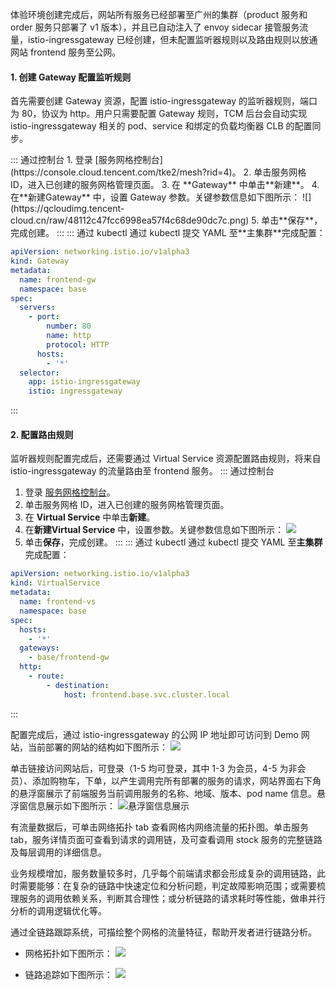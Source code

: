 

体验环境创建完成后，网站所有服务已经部署至广州的集群（product 服务和 order 服务只部署了 v1 版本），并且已自动注入了 envoy sidecar 接管服务流量，istio-ingressgateway 已经创建，但未配置监听器规则以及路由规则以放通网站 frontend 服务至公网。


#### 1. 创建 Gateway 配置监听规则
首先需要创建 Gateway 资源，配置 istio-ingressgateway 的监听器规则，端口为 80，协议为 http。用户只需要配置 Gateway 规则，TCM 后台会自动实现 istio-ingressgateway 相关的 pod、service 和绑定的负载均衡器 CLB 的配置同步。


<dx-tabs>
::: 通过控制台
1. 登录 [服务网格控制台](https://console.cloud.tencent.com/tke2/mesh?rid=4)。
2. 单击服务网格 ID，进入已创建的服务网格管理页面。
3. 在 **Gateway** 中单击**新建**。
4. 在**新建Gateway** 中，设置 Gateway 参数。关键参数信息如下图所示：
![](https://qcloudimg.tencent-cloud.cn/raw/48112c47fcc6998ea57f4c68de90dc7c.png)
5. 单击**保存**，完成创建。
:::
::: 通过 kubectl 
通过 kubectl 提交 YAML 至**主集群**完成配置：

```yaml
apiVersion: networking.istio.io/v1alpha3
kind: Gateway
metadata:
  name: frontend-gw
  namespace: base
spec:
  servers:
    - port:
        number: 80
        name: http
        protocol: HTTP
      hosts:
        - '*'
  selector:
    app: istio-ingressgateway
    istio: ingressgateway
```

:::
</dx-tabs>


#### 2. 配置路由规则
监听器规则配置完成后，还需要通过 Virtual Service 资源配置路由规则，将来自 istio-ingressgateway 的流量路由至 frontend 服务。
<dx-tabs>
::: 通过控制台
1. 登录 [服务网格控制台](https://console.cloud.tencent.com/tke2/mesh?rid=4)。
2. 单击服务网格 ID，进入已创建的服务网格管理页面。
3. 在 **Virtual Service** 中单击**新建**。
4. 在**新建Virtual Service** 中，设置参数。关键参数信息如下图所示：
![](https://qcloudimg.tencent-cloud.cn/raw/45c6f95d6c2b9e991356f0848836568f.png)
5. 单击**保存**，完成创建。
:::
::: 通过 kubectl 
通过 kubectl 提交 YAML 至**主集群**完成配置：

```yaml
apiVersion: networking.istio.io/v1alpha3
kind: VirtualService
metadata:
  name: frontend-vs
  namespace: base
spec:
  hosts:
    - '*'
  gateways:
    - base/frontend-gw
  http:
    - route:
        - destination:
            host: frontend.base.svc.cluster.local
```
:::
</dx-tabs>

配置完成后，通过 istio-ingressgateway 的公网 IP 地址即可访问到 Demo 网站，当前部署的网站的结构如下图所示：
![](https://qcloudimg.tencent-cloud.cn/raw/417e68c014e01654255383c22e326c3c.png)


单击链接访问网站后，可登录（1-5 均可登录，其中 1-3 为会员，4-5 为非会员）、添加购物车，下单，以产生调用完所有部署的服务的请求，网站界面右下角的悬浮窗展示了前端服务当前调用服务的名称、地域、版本、pod name 信息。悬浮窗信息展示如下图所示：
![悬浮窗信息展示](https://qcloudimg.tencent-cloud.cn/raw/cef6cc7cc4daf7caab56515cc56ee6ba.png)

有流量数据后，可单击网络拓扑 tab 查看网格内网络流量的拓扑图。单击服务 tab，服务详情页面可查看到请求的调用链，及可查看调用 stock 服务的完整链路及每层调用的详细信息。

业务规模增加，服务数量较多时，几乎每个前端请求都会形成复杂的调用链路，此时需要能够：在复杂的链路中快速定位和分析问题，判定故障影响范围；或需要梳理服务的调用依赖关系，判断其合理性；或分析链路的请求耗时等性能，做串并行分析的调用逻辑优化等。

通过全链路跟踪系统，可描绘整个网格的流量特征，帮助开发者进行链路分析。
- 网格拓扑如下图所示：
![](https://qcloudimg.tencent-cloud.cn/raw/7a4a9443d3723e5a8e6280d530b904cc.png)

- 链路追踪如下图所示：
![](https://qcloudimg.tencent-cloud.cn/raw/c2625219482dd1f92615f8b0fd86b961.png)

